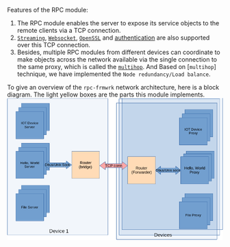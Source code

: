 Features of the RPC module:

1. The RPC module enables the server to expose its service objects to the remote clients via a TCP connection.
2. [`Streaming`](https://github.com/zhiming99/rpc-frmwrk/blob/master/Concept.md#streaming), [`Websocket`](https://github.com/zhiming99/rpc-frmwrk/blob/master/rpc/wsport/Readme.md), [`OpenSSL`](https://github.com/zhiming99/rpc-frmwrk/blob/master/rpc/sslport/Readme.md) and [authentication](https://github.com/zhiming99/rpc-frmwrk/tree/master/rpc/security/README.md) are also supported over this TCP connection.
3. Besides, multiple RPC modules from different devices can coordinate to make objects across the network available via the single connection to the same proxy, which is called the [`multihop`](https://github.com/zhiming99/rpc-frmwrk/wiki/Introduction-of-Multihop-support). And Based on [`multihop`] technique, we have implemented the `Node redundancy/Load balance`.

To give an overview of the `rpc-frmwrk` network architecture, here is a block diagram. The light yellow boxes are the parts this module implements.   
![Image](https://github.com/zhiming99/rpc-frmwrk/blob/master/pics/rpc-block-diagram.png)
